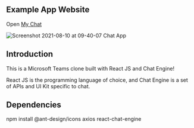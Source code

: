 ## Example App Website

Open [My Chat](https://chat-app-laimono.netlify.app/)

![Screenshot 2021-08-10 at 09-40-07 Chat App](https://user-images.githubusercontent.com/79200136/128828084-7b34d47b-fcde-4f05-ba09-d1d7f361743d.png)



## Introduction

This is a Microsoft Teams clone built with React JS and Chat Engine!

React JS is the programming language of choice, and Chat Engine is a set of APIs and UI Kit specific to chat.

## Dependencies

npm install
@ant-design/icons
axios
react-chat-engine
